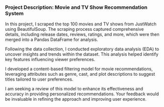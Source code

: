 ### Project Description: Movie and TV Show Recommendation System

In this project, I scraped the top 100 movies and TV shows from JustWatch using BeautifulSoup. The scraping process captured comprehensive details, including release dates, reviews, ratings, and more, which were then merged into a Pandas DataFrame for analysis.

Following the data collection, I conducted exploratory data analysis (EDA) to uncover insights and trends within the dataset. This analysis helped identify key features influencing viewer preferences.

I developed a content-based filtering model for movie recommendations, leveraging attributes such as genre, cast, and plot descriptions to suggest titles tailored to user preferences. 

I am seeking a review of this model to enhance its effectiveness and accuracy in providing personalized recommendations. Your feedback would be invaluable in refining the approach and improving user experience.
